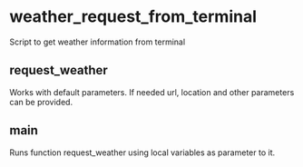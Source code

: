 # weather_request_from_terminal
Script to get weather information from terminal

## request_weather
Works with default parameters. If needed url, location and other parameters can be provided.

## main
Runs function request_weather using local variables as parameter to it.

